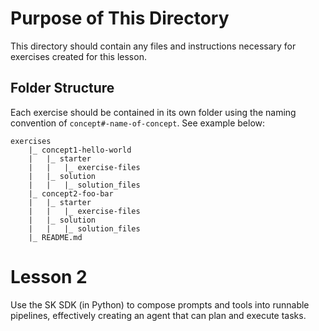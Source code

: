 # Purpose of This Directory

This directory should contain any files and instructions necessary for exercises created for this lesson.

## Folder Structure

Each exercise should be contained in its own folder using the naming convention of `concept#-name-of-concept`. See example below:

```
exercises
    |_ concept1-hello-world
    |   |_ starter
    |   |   |_ exercise-files
    |   |_ solution
    |   |   |_ solution_files
    |_ concept2-foo-bar
    |   |_ starter
    |   |   |_ exercise-files
    |   |_ solution
    |   |   |_ solution_files
    |_ README.md
```

# Lesson 2

Use the SK SDK (in  Python) to compose prompts and tools into runnable pipelines, effectively creating an agent that can plan and execute tasks.
